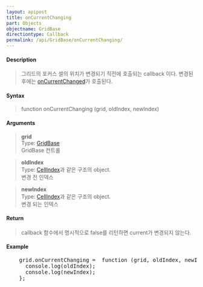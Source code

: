 ```yaml
---
layout: apipost
title: onCurrentChanging
part: Objects
objectname: GridBase
directiontype: Callback
permalink: /api/GridBase/onCurrentChanging/
---
```



#### Description

> 그리드의 포커스 셀의 위치가 변경되기 직전에 호출되는 callback 이다. 변경된 후에는 [onCurrentChanged](/api/GridBase/onCurrentChanged/)가 호출된다.  


#### Syntax

> function onCurrentChanging (grid, oldIndex, newIndex)  

#### Arguments

> **grid**  
> Type: [GridBase](/api/types/GridBase/)  
> GridBase 컨트롤  

> **oldIndex**  
> Type: [CellIndex](/api/types/CellIndex/)과 같은 구조의 object.  
> 변경 전 인덱스  

> **newIndex**  
> Type: [CellIndex](/api/types/CellIndex/)과 같은 구조의 object.  
> 변경 되는 인텍스  

#### Return

> callback 함수에서 명시적으로 false를 리턴하면 current가 변경되지 않는다.  

#### Example

<pre class="prettyprint">
    grid.onCurrentChanging =  function (grid, oldIndex, newIndex) {
      console.log(oldIndex);
      console.log(newIndex);
    };
</pre>


